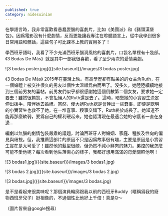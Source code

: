 ```yaml
---
published: true
category: nidesuinian
---
```

在學語言時，我非常喜歡看愚蠢耍腦的喜劇片，比如《美國派》和《豬頭漢堡包》。因爲電影沒有什麼劇情，反而更能讓我專注在聆聽語言上，從中我學到很多日常用語和髒話，這些句子可比課本上教的實用多了！

學西班牙語時，我看了不少充滿西班牙腦洞風格的喜劇片，口袋名單裡有十幾部。《3 Bodas De Más》就是其中一部我很喜歡，看了至少兩次的愛情喜劇。

![3 bodas poster.jpg]({{site.baseurl}}/images/3 bodas poster.jpg)

《3 Bodas De Más》 2015年在臺灣上映。有高學歷卻有點呆的的女主角Ruth，在一個婚禮上被交往很久的男友以個性太溫順爲由而甩了。沒多久，她陸陸續續地接到三個前男友的喜帖，前男友們似乎都很感謝她這個倒數第二個女友，要求她一定要去！雖然很尷尬，不會拒絕人的Ruth還是去了。這時，暗戀她的小實習生決定伸出援手，陪伴她去婚禮。當然，傻大姐Ruth總是會幹出一些蠢事，即便是聰明的小實習生也救不了她。在一堆喜事、糗事交錯下，Ruth終於成長了。她知道不能再那麼軟弱，要爲自己的權利硬起來。她也認清現在最適合她的守護者一直在身邊...

編劇以無腦的劇情包裝嚴肅的議題，討論西班牙人對婚姻、家庭、種族及性向的偏見與歧視。但，我推薦這部片的原因不只是因爲故事很有趣，主要是原因是小實習生實在是太可愛了！雖然他的髮型很醜，但仍然不減小鮮肉的魅力。弟控的我怎麼可能不愛他呢？每次看到他失落傷心的樣子，我都好想用滿滿的母愛關照他啊！

![3 bodas1.jpg]({{site.baseurl}}/images/3 bodas1.jpg)

![3 bodas 2.jpg]({{site.baseurl}}/images/3 bodas 2.jpg)

![3 bodas.jpg]({{site.baseurl}}/images/3 bodas.jpg)

是不是看起來很美味呢？那個演員輪廓跟我以前的西班牙Buddy（暱稱爲我的廢物西班牙兒子）挺相像的，不過個性比他好上千倍！真是Q～

（圖片皆來自google搜尋）